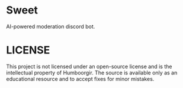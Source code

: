 # Sweet
AI-powered moderation discord bot.


# LICENSE

This project is not licensed under an open-source license and is the intellectual property of Humboorgir. The source is available only as an educational resource and to accept fixes for minor mistakes.
